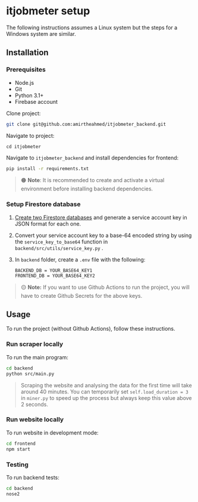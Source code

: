 # itjobmeter setup

The following instructions assumes a Linux system but the steps for a Windows system are similar.

## Installation

### Prerequisites
- Node.js
- Git
- Python 3.1+
- Firebase account

Clone project:

```bash
git clone git@github.com:amirtheahmed/itjobmeter_backend.git
```
Navigate to project:
```
cd itjobmeter
```
Navigate to `itjobmeter_backend` and install dependencies for frontend:

```bash
pip install -r requirements.txt
```
> 🟠 **Note**: It is recommended to create and activate a virtual environment before installing backend dependencies.

### Setup Firestore database 

1. [Create two Firestore databases](https://firebase.google.com/docs/firestore/quickstart#create) and generate a service account key in JSON format for each one.

2. Convert your service account key to a base-64 encoded string by using the `service_key_to_base64` function in `backend/src/utils/service_key.py` .

3. In `backend` folder, create a `.env` file with the following:
    ```
    BACKEND_DB = YOUR_BASE64_KEY1
    FRONTEND_DB = YOUR_BASE64_KEY2
    ```

> 🟡 **Note:** If you want to use Github Actions to run the project, you will have to create Github Secrets for the above keys.

## Usage

To run the project (without Github Actions), follow these instructions.

### Run scraper locally

To run the main program:

```sh
cd backend
python src/main.py
```

> Scraping the website and analysing the data for the first time will take around 40 minutes. You can temporarily set `self.load_duration = 3` in `miner.py` to speed up the process  but always keep this value above 2 seconds.

### Run website locally

To run website in development mode:

```sh
cd frontend
npm start
```

### Testing

To run backend tests:

```bash
cd backend
nose2
```
